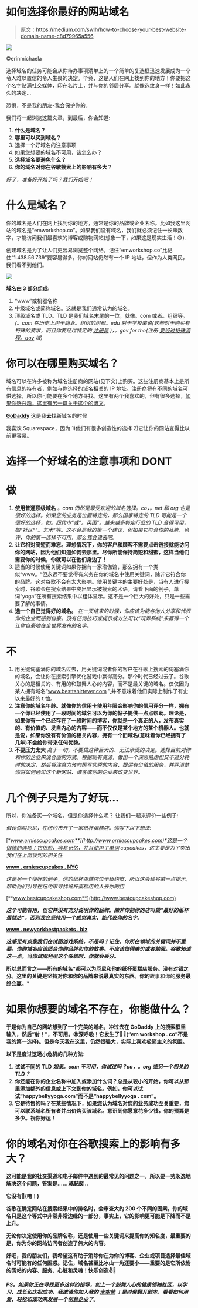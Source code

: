 # 如何选择你最好的网站域名

> 原文：<https://medium.com/swlh/how-to-choose-your-best-website-domain-name-c8d79965a556>

![](img/28fb3794833d1fbef8c415d447909c17.png)

©erinmichaela

选择域名的任务可能会从你待办事项清单上的一个简单的复选框迅速发展成为一个令人难以置信的令人生畏的决定。毕竟，这是人们在网上找到你的地方！你要把这个名字贴满社交媒体，印在名片上，并与你的邻居分享。就像选纹身一样！如此永久的决定…

恐惧，不是我的朋友-我会保护你的。

我们将一起浏览这篇文章，到最后，你会知道:

1.  **什么是域名？**
2.  **哪里可以买到域名？**
3.  选择一个好域名的注意事项
4.  如果您想要的域名不可用，该怎么办？
5.  **选择域名要避免什么？**
6.  **你的域名对你在谷歌搜索上的影响有多大？**

*好了，准备好开始了吗？我们开始吧！*

# 什么是域名？

你的域名是人们在网上找到你的地方，通常是你的品牌或企业名称。比如我这里网站的域名是“emworkshop.co”。如果我们没有域名，我们就必须记住一长串数字，才能访问我们最喜欢的博客或购物网站(想象一下，如果这是现实生活！😅).

创建域名是为了让人们更容易浏览整个网络。记住“emworkshop.co”比记住“1.438.56.739”要容易得多。你的网站仍然有一个 IP 地址，但作为人类网民，我们看不到他们。

![](img/532f281a42776af4ace5c2466801d005.png)

**域名由 3 部分组成:**

1.  “www”或机器名称
2.  中级域名或简称域名。这就是我们通常认为的域名。
3.  顶级域名或 TLD。TLD 是我们域名末尾的一位，就像。com 或者。组织等。*(。com 在历史上用于商业。组织的组织。edu 对于学校来说(这些对于购买有特殊的要求，而且你要经过特定的* [*注册员*](https://net.educause.edu/) *)，。gov for the(注册* [*要经过特殊流程。gov*](https://home.dotgov.gov/registration/#prepare-to-make-your-request) *域)*

# 你可以在哪里购买域名？

域名可以在许多被称为域名注册商的网站(见下文)上购买。这些注册商基本上是所有信息的持有者，例如与你选择的域名相关的 IP 地址。注册商将有不同的域名可供选择，所以你可能要在多个地方寻找。这里有两个我喜欢的，但有很多选择，[如果你感兴趣，这里有另一篇关于这个的博文](https://makeawebsitehub.com/reviews/domain-registrars/)。

[**GoDaddy**](https://www.godaddy.com/)
这是我**去**找新域名的时候

我喜欢 Squarespace，因为 1)他们有很多创造性的选择 2)它让你的网站变得比以前更容易。

# 选择一个好域名的注意事项和 DONT

# 做

1.  **使用普通顶级域名**
    *。com 仍然是最受欢迎的域名选择。co，。net 和 org 也是很好的选择。如果您的业务是位置特定的，那么国家特定的 TLD 可能是一个很好的选择，如。纽约市“或”。英国”。越来越多特定行业的 TLD 变得可用，如“社区“”。艺术”等。这不会是我的第一个建议，但如果它符合你的品牌，也许，你的第一选择不可用，那么我会说去吧。*
2.  **让它相对简短而难忘。理想情况下，你的客户和顾客不需要点击链接就能访问你的网站，因为他们知道如何去那里。尽你所能保持简短和甜蜜，这样当他们需要你的时候，你就可以在他们身边了！**
3.  适当的时候使用关键词如果你拥有一家瑜伽馆，那么拥有一个类似“www。“但永远不要觉得有义务在你的域名中使用关键词，除非它符合你的品牌。这对谷歌不会有太大影响。使用关键字的主要好处是，当有人进行搜索时，谷歌会在搜索结果中突出显示被搜索的术语。请看下面的例子，单词“yoga”在所有搜索结果中以粗体显示。这不是一个巨大的好处，只是一些需要了解的事情。
4.  **选一个自己觉得好的域名。**
    *在一天结束的时候，你应该为能与他人分享和代表你的企业而感到自豪。没有任何技巧或提示或方法可以“玩弄系统”来赢得一个让你自豪地在全世界发布的名字。*

# 不

1.  用关键词塞满你的域名过去，用关键词或者你的客户在谷歌上搜索的词塞满你的域名，会让你在搜索引擎优化游戏中赢得高分。那个时代已经过去了。谷歌关心的是相关的、有用的和鼓舞人心的内容，而不是最关键的域名。仅仅因为某人拥有域名“www.besttshirtever.com ”,并不意味着他们实际上制作了有史以来最好的 t 恤。
2.  **注意你的域名年龄。就像你的信用卡使用年限会影响你的信用评分一样，拥有一个你已经使用了一段时间的域名可以为你的帖子提供一点点帮助。理论是，如果你有一个已经存在了一段时间的博客，你就是一个真正的人，发布真实的、有价值的、发自内心的内容——而不仅仅是某个地方的某个机器人。也就是说，如果你没有有价值的相关内容，拥有一个旧域名(意味着你已经拥有了几年)不会给你带来任何优势。**
3.  **不要压力太大**
    *高于一切，不要做这种巨大的、无法承受的决定。选择目前对你和你的企业来说合适的方式。根据现有资源，做出一个深思熟虑但又不过分耗时的决定，然后将注意力转向撰写优秀的内容、提供有价值的服务，并弄清楚你将如何通过这个新网站、博客或你的企业来改变世界。*

# 几个例子只是为了好玩…

所以，你准备买一个域名，但是你选择什么呢？
让我们一起来评价一些例子:

*假设你叫厄尼，在纽约市开了一家纸杯蛋糕店。你写下以下想法:*

[**www.erniescupcakes.com**](http://www.erniescupcakes.com)*这是一个很棒的选项！它很短，容易记忆，并且使用了单词 cupcakes，这主要是为了突出我们在上面谈到的相关性*

[**www . erniescupcakes . NYC**](http://www.erniescupcakes.nyc)

*这是另一个很好的例子，你的纸杯蛋糕店位于纽约市，所以这会给谷歌一点提示，帮助他们引导在纽约市寻找纸杯蛋糕店的人去你的店*

[**www.bestcupcakeshop.com**](http://www.bestcupcakeshop.com)

***这个可能有用，但它并没有充分说明你的品牌。除非你把你的店叫做“最好的纸杯蛋糕店”，否则我会坚持用一个感觉真实、能代表你的名字。***

**[**www . newyorkbestpackets . biz**](http://www.newyorksbestcupcakes.biz)**

***这感觉有点像我们在试图游戏系统，不是吗？记住，你所在领域的关键词并不重要。你的域名应该适合你的品牌和你的故事。不应该觉得廉价或者勉强。谷歌知道这一点，当你试图利用这个系统时，你就会丢分。***

**所以总而言之——所有的域名*都可以为厄尼和他的纸杯蛋糕店服务。没有对错之分。这里的关键是坚持对你和你的品牌来说最真实的东西。你的**故事和你的**服务最终会赢。***

# **如果你想要的域名不存在，你能做什么？**

**于是你为自己的网站想到了一个完美的域名，冲过去在 GoDaddy 上的搜索框里输入，然后“射！”，不可用。😫深呼吸！它发生了🤷‍♀️(“em workshop . co”不是我的第一选择)。但是今天我在这里，仍然很强大，实际上喜欢极简主义的氛围。**

**以下是度过这场小危机的几种方法:**

1.  ****试试不同的 TLD**
    *如果。com 不可用，你试过吗？co，。org 或另一个相关的 TLD？***
2.  ****你还能在你的企业名称中加入或添加什么词？总是从较小的开始，你可以从那里添加额外的信息或上下文到你的域名。例如，你可以试试“happybellyyoga.com”而不是“happybellyyoga . com”。****
3.  **它是待售的吗？在某些情况下，如果您认为域名对您的业务成功至关重要，您可以联系域名所有者并出价购买该域名。意识到你愿意花多少钱，你的预算是多少。祝你好运！**

# **你的域名对你在谷歌搜索上的影响有多大？**

**这可能是我的社交渠道和电子邮件中遇到的最常见的问题之一，所以要一劳永逸地解决这个问题，答案是……*请敲鼓*…**

**它没有🎉(唷！)**

**谷歌在确定网站在搜索结果中的排名时，会审查大约 200 个不同的因素。你的域名只是这个等式中非常非常边缘的一部分，事实上，它的影响更可能是下降而不是上升。**

**无论你决定使用你的品牌名称，还是使用一些关键词来提高你的知名度，最重要的是，你为你的网站访问者创造了伟大的内容。**

**好吧，我的朋友们，我希望这有助于消除你在为你的博客、企业或项目选择最佳域名时可能有的任何困惑。记住，域名甚至比冰山一角还要小——重要的是它所依附的网站的内容、服务、心脏和灵魂！快乐创造✌️🎉**

***PS。如果你正在寻找更多这样的指导，加上一个鼓舞人心的健康领袖社区，以学习、成长和庆祝成功，我邀请你加入我的* [*太空营*](https://emworkshop.teachable.com/p/spacecamp) *！是时候翻开剧本，看看如何用爱、轻松和成功来发展一个创意企业了。***